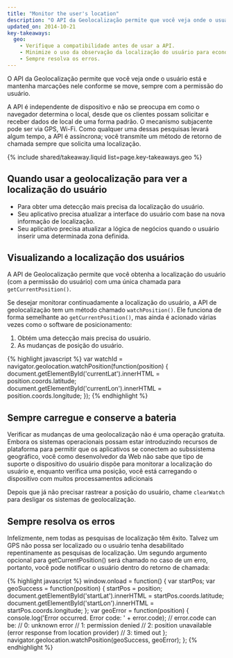 ```yaml
---
title: "Monitor the user's location"
description: "O API da Geolocalização permite que você veja onde o usuário está e mantenha marcações nele conforme se move, sempre com a permissão do usuário."
updated_on: 2014-10-21
key-takeaways:
  geo: 
    - Verifique a compatibilidade antes de usar a API.
    - Minimize o uso da observação da localização do usuário para economizar bateria.
    - Sempre resolva os erros.
---
```


<p class="intro">
  O API da Geolocalização permite que você veja onde o usuário está e mantenha marcações nele conforme se move, sempre com a permissão do usuário.
</p>



A API é independente de dispositivo e não se preocupa em como o navegador determina o
local, desde que os clientes possam solicitar e receber dados de local de uma
forma padrão. O mecanismo subjacente pode ser via GPS, Wi-Fi. Como qualquer uma dessas pesquisas
levará algum tempo, a API é assíncrona; você transmite um método de
retorno de chamada sempre que solicita uma localização.

{% include shared/takeaway.liquid list=page.key-takeaways.geo %}

## Quando usar a geolocalização para ver a localização do usuário

* Para obter uma detecção mais precisa da localização do usuário.
* Seu aplicativo precisa atualizar a interface do usuário com base na nova informação de 
 localização.
* Seu aplicativo precisa atualizar a lógica de negócios quando o usuário inserir uma determinada
 zona definida.

## Visualizando a localização dos usuários

A API de Geolocalização permite que você obtenha a localização do usuário (com a permissão do
usuário) com uma única chamada para `getCurrentPosition()`.  

Se desejar monitorar continuadamente a localização do usuário, a API de
geolocalização tem um método chamado `watchPosition()`. Ele funciona de forma semelhante ao
`getCurrentPosition()`, mas ainda é acionado várias vezes como o software de
posicionamento:

1.  Obtém uma detecção mais precisa do usuário.
2.  As mudanças de posição do usuário.
 
{% highlight javascript %}
var watchId = navigator.geolocation.watchPosition(function(position) {
  document.getElementById('currentLat').innerHTML = position.coords.latitude;
  document.getElementById('currentLon').innerHTML = position.coords.longitude;
});
{% endhighlight %}

## Sempre carregue e conserve a bateria

Verificar as mudanças de uma geolocalização não é uma operação gratuita.  Embora
os sistemas operacionais possam estar introduzindo recursos de plataforma para permitir que os aplicativos
se conectem ao subssistema geográfico, você como desenvolvedor da Web não sabe que tipo de suporte
o dispositivo do usuário dispõe para monitorar a localização do usuário e, enquanto verifica
uma posição, você está carregando o dispositivo com muitos processamentos adicionais

Depois que já não precisar rastrear a posição do usuário, chame `clearWatch` para desligar
os sistemas de geolocalização.

## Sempre resolva os erros

Infelizmente, nem todas as pesquisas de localização têm êxito. Talvez um GPS não
possa ser localizado ou o usuário tenha desabilitado repentinamente as pesquisas de localização. Um segundo argumento
opcional para getCurrentPosition() será chamado no caso de um
erro, portanto, você pode notificar o usuário dentro do retorno de chamada:

{% highlight javascript %}
window.onload = function() {
  var startPos;
  var geoSuccess = function(position) {
    startPos = position;
    document.getElementById('startLat').innerHTML = startPos.coords.latitude;
    document.getElementById('startLon').innerHTML = startPos.coords.longitude;
  };
  var geoError = function(position) {
    console.log('Error occurred. Error code: ' + error.code);
    // error.code can be:
    //   0: unknown error
    //   1: permission denied
    //   2: position unavailable (error response from location provider)
    //   3: timed out
  };
  navigator.geolocation.watchPosition(geoSuccess, geoError);
};
{% endhighlight %}



